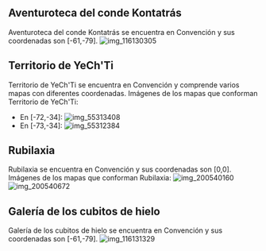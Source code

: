 ## Aventuroteca del conde Kontatrás
Aventuroteca del conde Kontatrás se encuentra en Convención y sus coordenadas son [-61,-79].
![img_116130305](https://media.discordapp.net/attachments/1115311447145193482/1115320744562409512/116130305.jpg)

## Territorio de YeCh'Ti
Territorio de YeCh'Ti se encuentra en Convención y comprende varios mapas con diferentes coordenadas.
Imágenes de los mapas que conforman Territorio de YeCh'Ti:
- En [-72,-34]: ![img_55313408](https://media.discordapp.net/attachments/1115311447145193482/1115361329507737742/55313408.jpg)
- En [-73,-34]: ![img_55312384](https://media.discordapp.net/attachments/1115311447145193482/1115361326529794108/55312384.jpg)

## Rubilaxia
Rubilaxia se encuentra en Convención y sus coordenadas son [0,0].
Imágenes de los mapas que conforman Rubilaxia:
![img_200540160](https://media.discordapp.net/attachments/1115311447145193482/1115346278075867288/200540160.jpg)
![img_200540672](https://media.discordapp.net/attachments/1115311447145193482/1115346300003688498/200540672.jpg)

## Galería de los cubitos de hielo
Galería de los cubitos de hielo se encuentra en Convención y sus coordenadas son [-61,-79].
![img_116131329](https://media.discordapp.net/attachments/1115311447145193482/1115320747481632819/116131329.jpg)